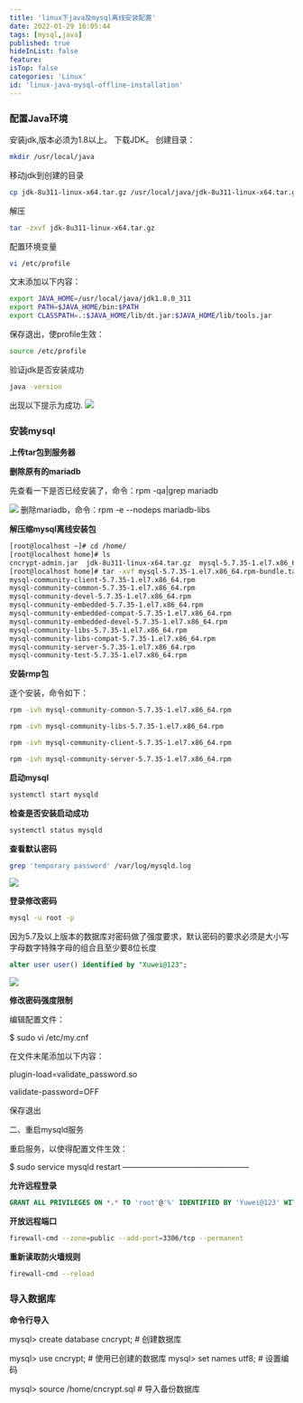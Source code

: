 ```yaml
---
title: 'linux下java及mysql离线安装配置'
date: 2022-01-29 16:05:44
tags: [mysql,java]
published: true
hideInList: false
feature: 
isTop: false
categories: 'Linux'
id: 'linux-java-mysql-offline-installation'
---
```

### 配置Java环境

安装jdk,版本必须为1.8以上。
下载JDK。
创建目录：

```Bash
mkdir /usr/local/java
```


移动jdk到创建的目录

```Bash
cp jdk-8u311-linux-x64.tar.gz /usr/local/java/jdk-8u311-linux-x64.tar.gz
```


解压

```Bash
tar -zxvf jdk-8u311-linux-x64.tar.gz
```


配置环境变量

```Bash
vi /etc/profile
```


文末添加以下内容：

```Bash
export JAVA_HOME=/usr/local/java/jdk1.8.0_311
export PATH=$JAVA_HOME/bin:$PATH
export CLASSPATH=.:$JAVA_HOME/lib/dt.jar:$JAVA_HOME/lib/tools.jar
```


保存退出，使profile生效：

```Bash
source /etc/profile
```


验证jdk是否安装成功

```Bash
java -version
```


出现以下提示为成功.
![](https://haibing.xyz/post-images/1643443603687.png)

### 安装mysql

**上传tar包到服务器**


**删除原有的mariadb**

先查看一下是否已经安装了，命令：rpm -qa|grep mariadb

![](https://haibing.xyz/post-images/1643443759765.png)
删除mariadb，命令：rpm -e --nodeps mariadb-libs

**解压缩mysql离线安装包**

```Bash
[root@localhost ~]# cd /home/
[root@localhost home]# ls
cncrypt-admin.jar  jdk-8u311-linux-x64.tar.gz  mysql-5.7.35-1.el7.x86_64.rpm-bundle.tar
[root@localhost home]# tar -xvf mysql-5.7.35-1.el7.x86_64.rpm-bundle.tar
mysql-community-client-5.7.35-1.el7.x86_64.rpm
mysql-community-common-5.7.35-1.el7.x86_64.rpm
mysql-community-devel-5.7.35-1.el7.x86_64.rpm
mysql-community-embedded-5.7.35-1.el7.x86_64.rpm
mysql-community-embedded-compat-5.7.35-1.el7.x86_64.rpm
mysql-community-embedded-devel-5.7.35-1.el7.x86_64.rpm
mysql-community-libs-5.7.35-1.el7.x86_64.rpm
mysql-community-libs-compat-5.7.35-1.el7.x86_64.rpm
mysql-community-server-5.7.35-1.el7.x86_64.rpm
mysql-community-test-5.7.35-1.el7.x86_64.rpm
```


**安装rmp包**

逐个安装，命令如下：

```Bash
rpm -ivh mysql-community-common-5.7.35-1.el7.x86_64.rpm

rpm -ivh mysql-community-libs-5.7.35-1.el7.x86_64.rpm

rpm -ivh mysql-community-client-5.7.35-1.el7.x86_64.rpm

rpm -ivh mysql-community-server-5.7.35-1.el7.x86_64.rpm

```

**启动mysql**

```Bash
systemctl start mysqld
```


**检查是否安装启动成功**

```Bash
systemctl status mysqld
```


**查看默认密码**

```Bash
grep 'temporary password' /var/log/mysqld.log
```


![](https://haibing.xyz/post-images/1643443785773.png)



**登录修改密码**

```Bash
mysql -u root -p
```



因为5.7及以上版本的数据库对密码做了强度要求，默认密码的要求必须是大小写字母数字特殊字母的组合且至少要8位长度

```SQL
alter user user() identified by "Xuwei@123";
```

![](https://haibing.xyz/post-images/1643443817692.png)

**修改密码强度限制**

编辑配置文件：

$ sudo vi /etc/my.cnf

在文件末尾添加以下内容：

plugin-load=validate_password.so

validate-password=OFF

保存退出

二、重启mysqld服务

重启服务，以使得配置文件生效：

$ sudo service mysqld restart
————————————————

**允许远程登录**

```SQL
GRANT ALL PRIVILEGES ON *.* TO 'root'@'%' IDENTIFIED BY 'Yuwei@123' WITH GRANT OPTION;
```


**开放远程端口**

```Bash
firewall-cmd --zone=public --add-port=3306/tcp --permanent
```


**重新读取防火墙规则**

```Bash
firewall-cmd --reload
```
### 导入数据库

**命令行导入**

mysql> create database cncrypt;      # 创建数据库 

mysql> use cncrypt;                  # 使用已创建的数据库 
mysql> set names utf8;           # 设置编码

mysql> source /home/cncrypt.sql # 导入备份数据库

